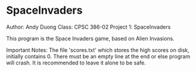 # SpaceInvaders

Author: Andy Duong
Class: CPSC 386-02
Project 1: SpaceInvaders

This program is the Space Invaders game, based on Alien Invasions.

Important Notes:
  The file 'scores.txt' which stores the high scores on disk, initially contains 0.  There must be an empty line at the end or else program will crash.  It is recommended to leave it alone to be safe. 
